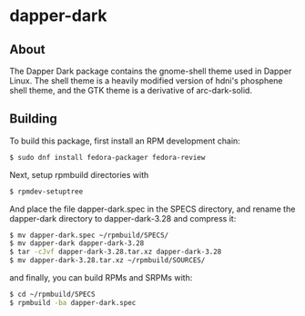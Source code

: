 # dapper-dark

## About
The Dapper Dark package contains the gnome-shell theme used in Dapper Linux. The shell theme is a heavily modified version of hdni's phosphene shell theme, and the GTK theme is a derivative of arc-dark-solid.


## Building
To build this package, first install an RPM development chain:

```bash
$ sudo dnf install fedora-packager fedora-review

```

Next, setup rpmbuild directories with

```bash
$ rpmdev-setuptree
```
And place the file dapper-dark.spec in the SPECS directory, and rename the dapper-dark directory to dapper-dark-3.28 and compress it:
```bash
$ mv dapper-dark.spec ~/rpmbuild/SPECS/
$ mv dapper-dark dapper-dark-3.28
$ tar -cJvf dapper-dark-3.28.tar.xz dapper-dark-3.28
$ mv dapper-dark-3.28.tar.xz ~/rpmbuild/SOURCES/
```

and finally, you can build RPMs and SRPMs with:
```bash
$ cd ~/rpmbuild/SPECS
$ rpmbuild -ba dapper-dark.spec
```


